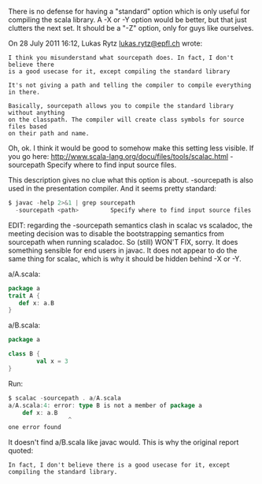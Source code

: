 There is no defense for having a "standard" option which is only useful for compiling the scala library.  A -X or -Y option would be better, but that just clutters the next set.  It should be a "-Z" option, only for guys like ourselves.


On 28 July 2011 16:12, Lukas Rytz <lukas.rytz@epfl.ch> wrote:

    I think you misunderstand what sourcepath does. In fact, I don't believe there
    is a good usecase for it, except compiling the standard library

    It's not giving a path and telling the compiler to compile everything in there.

    Basically, sourcepath allows you to compile the standard library without anything
    on the classpath. The compiler will create class symbols for source files based
    on their path and name.


Oh, ok. I think it would be good to somehow make this setting less visible. If you go here: http://www.scala-lang.org/docu/files/tools/scalac.html
-sourcepath <path>
Specify where to find input source files. 


This description gives no clue what this option is about.
-sourcepath is also used in the presentation compiler. And it seems pretty standard:
```scala
$ javac -help 2>&1 | grep sourcepath
  -sourcepath <path>         Specify where to find input source files
```

EDIT: regarding the -sourcepath semantics clash in scalac vs scaladoc, the meeting decision was to disable the bootstrapping semantics from sourcepath when running scaladoc. So (still) WON'T FIX, sorry.
It does something sensible for end users in javac.  It does not appear to do the same thing for scalac, which is why it should be hidden behind -X or -Y.

a/A.scala:

```scala
package a
trait A {
   def x: a.B
}
```

a/B.scala:

```scala
package a

class B {
        val x = 3
}
```

Run:

```scala
$ scalac -sourcepath . a/A.scala 
a/A.scala:4: error: type B is not a member of package a
	def x: a.B
                 ^
one error found
```

It doesn't find a/B.scala like javac would.  This is why the original report quoted:

```
In fact, I don't believe there is a good usecase for it, except compiling the standard library.
```
